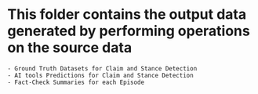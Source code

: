 # This folder contains the output data generated by performing operations on the source data

    - Ground Truth Datasets for Claim and Stance Detection
    - AI tools Predictions for Claim and Stance Detection
    - Fact-Check Summaries for each Episode
